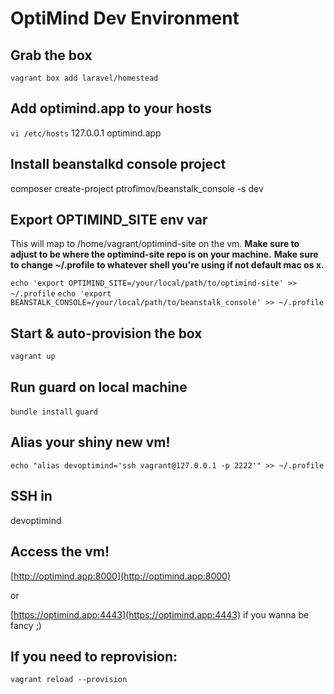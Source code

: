 OptiMind Dev Environment
========================

Grab the box
------------
`vagrant box add laravel/homestead`


Add optimind.app to your hosts
------------------------------
`vi /etc/hosts`
127.0.0.1  optimind.app


Install beanstalkd console project
----------------------------------
composer create-project ptrofimov/beanstalk_console -s dev


Export OPTIMIND_SITE env var
----------------------------
This will map to /home/vagrant/optimind-site on the vm.
**Make sure to adjust to be where the optimind-site repo is on your machine.**
**Make sure to change ~/.profile to whatever shell you're using if not default mac os x.**

`echo 'export OPTIMIND_SITE=/your/local/path/to/optimind-site' >> ~/.profile`
`echo 'export BEANSTALK_CONSOLE=/your/local/path/to/beanstalk_console' >> ~/.profile`


Start & auto-provision the box
------------------------------
`vagrant up`


Run guard on local machine
--------------------------
`bundle install`
`guard`

Alias your shiny new vm!
------------------------
`echo "alias devoptimind='ssh vagrant@127.0.0.1 -p 2222'" >> ~/.profile`


SSH in
------
devoptimind


Access the vm!
--------------
[http://optimind.app:8000](http://optimind.app:8000)

or

[https://optimind.app:4443](https://optimind.app:4443) if you wanna be fancy ;)


If you need to reprovision:
---------------------------
`vagrant reload --provision`




